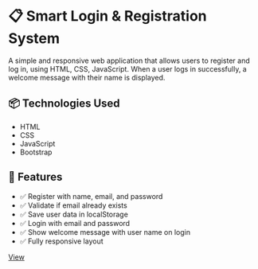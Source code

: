 # 📋 Smart Login & Registration System
<p>A simple and responsive web application that allows users to register and log in, using HTML, CSS, JavaScript. When a user logs in successfully, a welcome message with their name is displayed.</p>

## 📦 Technologies Used

<ul>
  <li>HTML</li>
  <li>CSS</li>
  <li>JavaScript</li>
  <li>Bootstrap</li>
</ul>

## 🚀 Features
<ul>
  <li>✅ Register with name, email, and password</li>
  <li>✅ Validate if email already exists</li>
  <li>✅ Save user data in localStorage</li>
  <li>✅ Login with email and password</li>
  <li>✅ Show welcome message with user name on login</li>
  <li>✅ Fully responsive layout</li>
</ul>

<a href="https://fakhrbasha.github.io/Smart_Login/">View</a>
